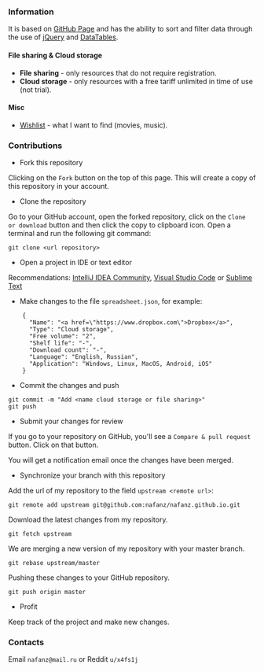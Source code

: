 ### Information

It is based on [GitHub Page](https://pages.github.com) and has the ability to sort and filter data through the use of [jQuery](https://jquery.com) and [DataTables](https://datatables.net).

#### File sharing & Cloud storage

* **File sharing** - only resources that do not require registration.
* **Cloud storage** - only resources with a free tariff unlimited in time of use (not trial).

#### Misc
* [Wishlist](https://nafanz.github.io/wishlist.html) - what I want to find (movies, music).

### Contributions

* Fork this repository

Clicking on the `Fork` button on the top of this page. This will create a copy of this repository in your account.

* Clone the repository

Go to your GitHub account, open the forked repository, click on the `Clone or download` button and then click the copy to clipboard icon. Open a terminal and run the following git command:

`git clone <url repository>`

* Open a project in IDE or text editor

Recommendations: [IntelliJ IDEA Community](https://www.jetbrains.com/idea/), [Visual Studio Code](https://code.visualstudio.com) or [Sublime Text](https://www.sublimetext.com)

* Make changes to the file `spreadsheet.json`, for example:

```
    {
      "Name": "<a href=\"https://www.dropbox.com\">Dropbox</a>",
      "Type": "Cloud storage",
      "Free volume": "2",
      "Shelf life": "-",
      "Download count": "-",
      "Language": "English, Russian",
      "Application": "Windows, Linux, MacOS, Android, iOS"
    }
```

* Commit the changes and push

```
git commit -m "Add <name cloud storage or file sharing>"
git push
```

* Submit your changes for review

If you go to your repository on GitHub, you'll see a `Compare & pull request` button. Click on that button.

You will get a notification email once the changes have been merged.

* Synchronize your branch with this repository

Add the url of my repository to the field `upstream <remote url>`:

`git remote add upstream git@github.com:nafanz/nafanz.github.io.git`

Download the latest changes from my repository.

`git fetch upstream`

We are merging a new version of my repository with your master branch.

`git rebase upstream/master`

Pushing these changes to your GitHub repository.

`git push origin master`

* Profit

Keep track of the project and make new changes.

### Contacts

Email `nafanz@mail.ru` or Reddit `u/x4fs1j`
